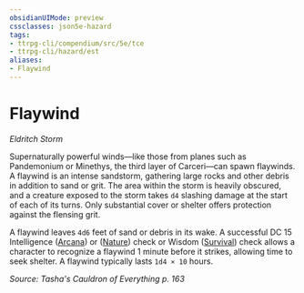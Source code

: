 ```yaml
---
obsidianUIMode: preview
cssclasses: json5e-hazard
tags:
- ttrpg-cli/compendium/src/5e/tce
- ttrpg-cli/hazard/est
aliases:
- Flaywind
---
```

# Flaywind
*Eldritch Storm*  

Supernaturally powerful winds—like those from planes such as Pandemonium or Minethys, the third layer of Carceri—can spawn flaywinds. A flaywind is an intense sandstorm, gathering large rocks and other debris in addition to sand or grit. The area within the storm is heavily obscured, and a creature exposed to the storm takes `d4` slashing damage at the start of each of its turns. Only substantial cover or shelter offers protection against the flensing grit.

A flaywind leaves `4d6` feet of sand or debris in its wake. A successful DC 15 Intelligence ([Arcana](Інструменти%20ДМ/CLI/rules/skills.md#Arcana)) or ([Nature](Інструменти%20ДМ/CLI/rules/skills.md#Nature)) check or Wisdom ([Survival](Інструменти%20ДМ/CLI/rules/skills.md#Survival)) check allows a character to recognize a flaywind 1 minute before it strikes, allowing time to seek shelter. A flaywind typically lasts `1d4 × 10` hours.

*Source: Tasha's Cauldron of Everything p. 163*